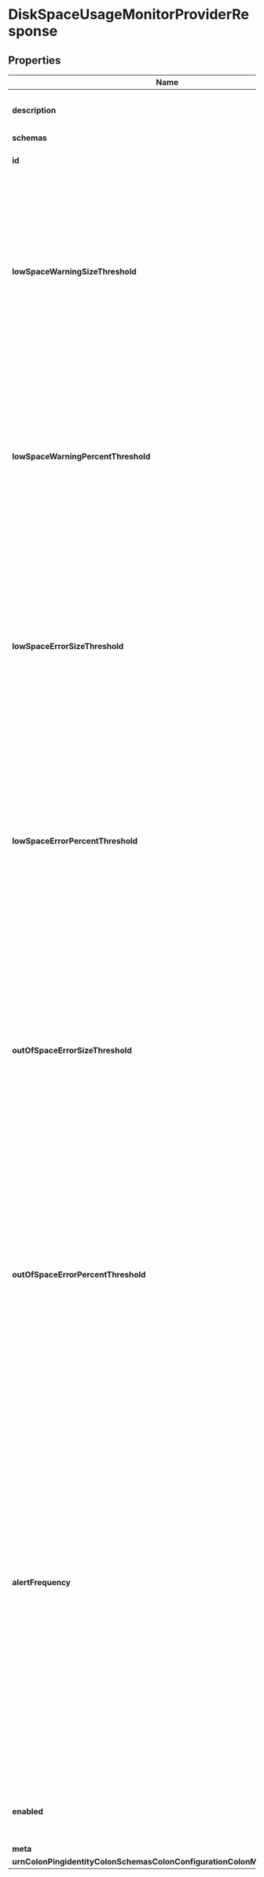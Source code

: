 

# DiskSpaceUsageMonitorProviderResponse


## Properties

| Name | Type | Description | Notes |
|------------ | ------------- | ------------- | -------------|
|**description** | **String** | A description for this Monitor Provider |  [optional] |
|**schemas** | **List&lt;EnumdiskSpaceUsageMonitorProviderSchemaUrn&gt;** |  |  |
|**id** | **String** | Name of the Monitor Provider |  |
|**lowSpaceWarningSizeThreshold** | **String** | Specifies the low space warning threshold value as an absolute amount of space. If the amount of usable disk space drops below this amount, then the Directory Server will begin generating warning alert notifications. |  [optional] |
|**lowSpaceWarningPercentThreshold** | **Integer** | Specifies the low space warning threshold value as a percentage of total space. If the amount of usable disk space drops below this amount, then the Directory Server will begin generating warning alert notifications. |  [optional] |
|**lowSpaceErrorSizeThreshold** | **String** | Specifies the low space error threshold value as an absolute amount of space. If the amount of usable disk space drops below this amount, then the Directory Server will start rejecting operations requested by non-root users. |  [optional] |
|**lowSpaceErrorPercentThreshold** | **Integer** | Specifies the low space error threshold value as a percentage of total space. If the amount of usable disk space drops below this amount, then the Directory Server will start rejecting operations requested by non-root users. |  [optional] |
|**outOfSpaceErrorSizeThreshold** | **String** | Specifies the out of space error threshold value as an absolute amount of space. If the amount of usable disk space drops below this amount, then the Directory Server will shut itself down to avoid problems that may occur from complete exhaustion of usable space. |  [optional] |
|**outOfSpaceErrorPercentThreshold** | **Integer** | Specifies the out of space error threshold value as a percentage of total space. If the amount of usable disk space drops below this amount, then the Directory Server will shut itself down to avoid problems that may occur from complete exhaustion of usable space. |  [optional] |
|**alertFrequency** | **String** | Specifies the length of time between administrative alerts generated in response to lack of usable disk space. Administrative alerts will be generated whenever the amount of usable space drops below any threshold, and they will also be generated at regular intervals as long as the amount of usable space remains below the threshold value. A value of zero indicates that alerts should only be generated when the amount of usable space drops below a configured threshold. |  |
|**enabled** | **Boolean** | Indicates whether the Monitor Provider is enabled for use. |  |
|**meta** | [**MetaMeta**](MetaMeta.md) |  |  [optional] |
|**urnColonPingidentityColonSchemasColonConfigurationColonMessagesColon20** | [**MetaUrnPingidentitySchemasConfigurationMessages20**](MetaUrnPingidentitySchemasConfigurationMessages20.md) |  |  [optional] |



